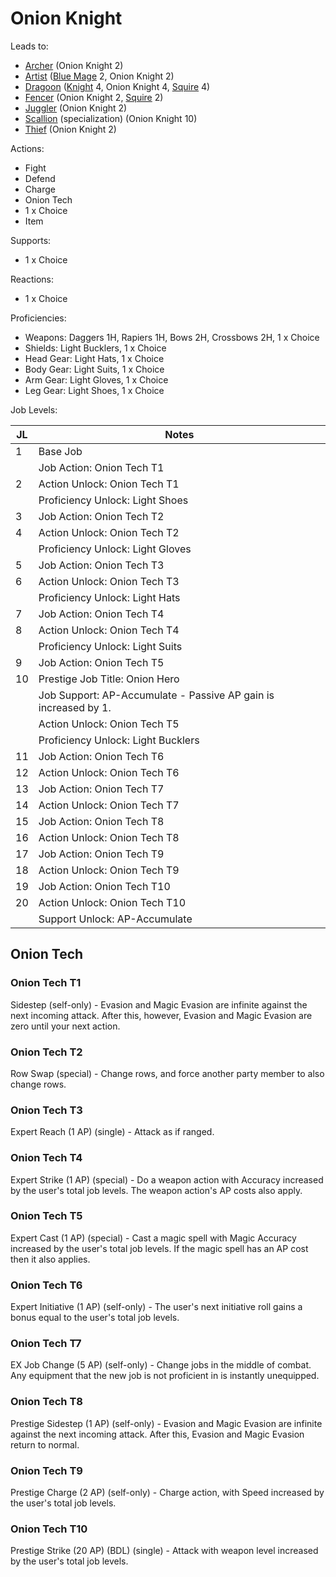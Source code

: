 # Onion Knight

Leads to:

- [Archer](/Jobs/JobDetails/Archer.md) (Onion Knight 2)
- [Artist](/Jobs/JobDetails/Artist.md) ([Blue Mage](/Jobs/JobDetails/BlueMage.md) 2, Onion Knight 2)
- [Dragoon](/Jobs/JobDetails/Dragoon.md) ([Knight](/Jobs/JobDetails/Knight.md) 4, Onion Knight 4, [Squire](/Jobs/JobDetails/Squire.md) 4)
- [Fencer](/Jobs/JobDetails/Fencer.md) (Onion Knight 2, [Squire](/Jobs/JobDetails/Squire.md) 2)
- [Juggler](/Jobs/JobDetails/Juggler.md) (Onion Knight 2)
- [Scallion](/Jobs/JobDetails/Scallion.md) (specialization) (Onion Knight 10)
- [Thief](/Jobs/JobDetails/Thief.md) (Onion Knight 2)

Actions:

- Fight
- Defend
- Charge
- Onion Tech
- 1 x Choice
- Item

Supports:

- 1 x Choice

Reactions:

- 1 x Choice

Proficiencies:

- Weapons: Daggers 1H, Rapiers 1H, Bows 2H, Crossbows 2H, 1 x Choice
- Shields: Light Bucklers, 1 x Choice
- Head Gear: Light Hats, 1 x Choice
- Body Gear: Light Suits, 1 x Choice
- Arm Gear: Light Gloves, 1 x Choice
- Leg Gear: Light Shoes, 1 x Choice

Job Levels:

| JL | Notes |
| --- | --- |
| 1 | Base Job
|   | Job Action: Onion Tech T1
| 2 | Action Unlock: Onion Tech T1
|   | Proficiency Unlock: Light Shoes
| 3 | Job Action: Onion Tech T2
| 4 | Action Unlock: Onion Tech T2
|   | Proficiency Unlock: Light Gloves
| 5 | Job Action: Onion Tech T3
| 6 | Action Unlock: Onion Tech T3
|   | Proficiency Unlock: Light Hats
| 7 | Job Action: Onion Tech T4
| 8 | Action Unlock: Onion Tech T4
|   | Proficiency Unlock: Light Suits
| 9 | Job Action: Onion Tech T5
| 10 | Prestige Job Title: Onion Hero
|    | Job Support: AP-Accumulate - Passive AP gain is increased by 1.
|    | Action Unlock: Onion Tech T5
|    | Proficiency Unlock: Light Bucklers
| 11 | Job Action: Onion Tech T6
| 12 | Action Unlock: Onion Tech T6
| 13 | Job Action: Onion Tech T7
| 14 | Action Unlock: Onion Tech T7
| 15 | Job Action: Onion Tech T8
| 16 | Action Unlock: Onion Tech T8
| 17 | Job Action: Onion Tech T9
| 18 | Action Unlock: Onion Tech T9
| 19 | Job Action: Onion Tech T10
| 20 | Action Unlock: Onion Tech T10
|    | Support Unlock: AP-Accumulate

## Onion Tech

### Onion Tech T1

Sidestep (self-only) - Evasion and Magic Evasion are infinite against the next incoming attack. After this, however, Evasion and Magic Evasion are zero until your next action.

### Onion Tech T2

Row Swap (special) - Change rows, and force another party member to also change rows.

### Onion Tech T3

Expert Reach (1 AP) (single) - Attack as if ranged.

### Onion Tech T4

Expert Strike (1 AP) (special) - Do a weapon action with Accuracy increased by the user's total job levels. The weapon action's AP costs also apply.

### Onion Tech T5

Expert Cast (1 AP) (special) - Cast a magic spell with Magic Accuracy increased by the user's total job levels. If the magic spell has an AP cost then it also applies.

### Onion Tech T6

Expert Initiative (1 AP) (self-only) - The user's next initiative roll gains a bonus equal to the user's total job levels.

### Onion Tech T7

EX Job Change (5 AP) (self-only) - Change jobs in the middle of combat. Any equipment that the new job is not proficient in is instantly unequipped.

### Onion Tech T8

Prestige Sidestep (1 AP) (self-only) - Evasion and Magic Evasion are infinite against the next incoming attack. After this, Evasion and Magic Evasion return to normal.

### Onion Tech T9

Prestige Charge (2 AP) (self-only) - Charge action, with Speed increased by the user's total job levels.

### Onion Tech T10

Prestige Strike (20 AP) (BDL) (single) - Attack with weapon level increased by the user's total job levels.
